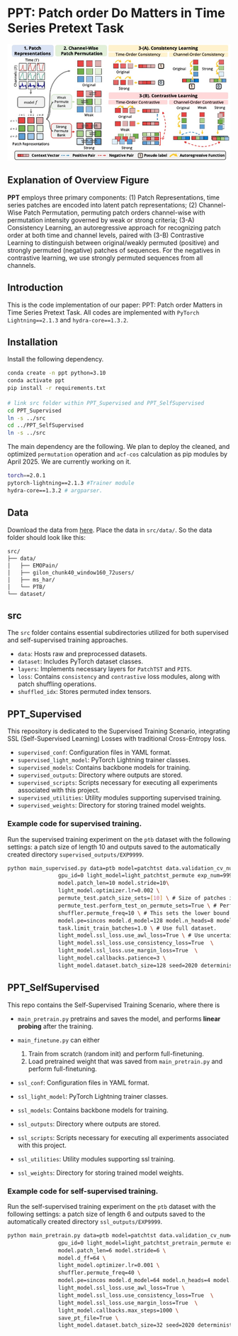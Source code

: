 # PPT: Patch order Do Matters in Time Series Pretext Task 
![Overview](./pic/overview.jpg)

## Explanation of Overview Figure
**PPT** employs three primary components: (1) Patch Representations, time series patches are encoded into latent patch representations; (2) Channel-Wise Patch Permutation, permuting patch orders channel-wise with permutation intensity governed by weak or strong criteria; (3-A) Consistency Learning, an autoregressive approach for recognizing patch order at both time and channel levels, paired with (3-B) Contrastive Learning to distinguish between original/weakly permuted (positive) and strongly permuted (negative) patches of sequences. For the negatives in contrastive learning, we use strongly permuted sequences from all channels. 

## Introduction
This is the code implementation of our paper: PPT: Patch order Matters in Time Series Pretext Task. All codes are implemented with `PyTorch Lightning==2.1.3` and `hydra-core==1.3.2`. 

## Installation
Install the following dependency. 
```bash
conda create -n ppt python=3.10
conda activate ppt
pip install -r requirements.txt

# link src folder within PPT_Supervised and PPT_SelfSupervised
cd PPT_Supervised 
ln -s ../src
cd ../PPT_SelfSupervised
ln -s ../src
```
The main dependency are the following. 
We plan to deploy the cleaned, and optimized `permutation` operation and `acf-cos` calculation as pip modules by April 2025. We are currently working on it.

```bash
torch==2.0.1
pytorch-lightning==2.1.3 #Trainer module
hydra-core==1.3.2 # argparser.
```
## Data
Download the data from [here](https://drive.google.com/drive/folders/1XqTu_EjU5VJva7tmSXKJLq8ymIo-5jBD?usp=sharing).
Place the data in `src/data/`. So the data folder should look like this:
```
src/
├── data/
│   ├── EMOPain/
│   ├── gilon_chunk40_window160_72users/
│   ├── ms_har/
│   └── PTB/
└── dataset/
```
## src
The `src` folder contains essential subdirectories utilized for both supervised and self-supervised training approaches.
- `data`: Hosts raw and preprocessed datasets.
- `dataset`: Includes PyTorch dataset classes.
- `layers`: Implements necessary layers for `PatchTST` and `PITS`.
- `loss`: Contains `consistency` and `contrastive` loss modules, along with patch shuffling operations.
- `shuffled_idx`: Stores permuted index tensors.

## PPT_Supervised
This repository is dedicated to the Supervised Training Scenario, integrating SSL (Self-Supervised Learning) Losses with traditional Cross-Entropy loss.

- `supervised_conf`: Configuration files in YAML format.
- `supervised_light_model`: PyTorch Lightning trainer classes.
- `supervised_models`: Contains backbone models for training.
- `supervised_outputs`: Directory where outputs are stored.
- `supervised_scripts`: Scripts necessary for executing all experiments associated with this project.
- `supervised_utilities`: Utility modules supporting supervised training.
- `supervised_weights`: Directory for storing trained model weights.

### Example code for supervised training.
Run the supervised training experiment on the `ptb` dataset with the following settings: a patch size of length 10 and outputs saved to the automatically created directory `supervised_outputs/EXP9999`.
```bash
python main_supervised.py data=ptb model=patchtst data.validation_cv_num=0 \
                gpu_id=0 light_model=light_patchtst_permute exp_num=9999 \
                model.patch_len=10 model.stride=10\
                light_model.optimizer.lr=0.002 \
                permute_test.patch_size_sets=[10] \ # Size of patches in permuted test set.
                permute_test.perform_test_on_permute_sets=True \ # Perform test on permuted test set.
                shuffler.permute_freq=10 \ # This sets the lower bound for strong permutation frequency.
                model.pe=sincos model.d_model=128 model.n_heads=8 model.n_layers=3 \
                task.limit_train_batches=1.0 \ # Use full dataset.
                light_model.ssl_loss.use_awl_loss=True \ # Use uncertainty weighted loss
                light_model.ssl_loss.use_consistency_loss=True  \
                light_model.ssl_loss.use_margin_loss=True  \
                light_model.callbacks.patience=3 \
                light_model.dataset.batch_size=128 seed=2020 deterministic=True
```

## PPT_SelfSupervised
This repo contains the Self-Supervised Training Scenario, where there is
- `main_pretrain.py` pretrains and saves the model,  and performs **linear probing** after the training. 
- `main_finetune.py` can either
    1. Train from scratch (random init) and perform full-finetuning.
    2. Load pretrained weight that was saved from `main_pretrain.py` and perform full-finetuning.

- `ssl_conf`: Configuration files in YAML format.
- `ssl_light_model`: PyTorch Lightning trainer classes.
- `ssl_models`: Contains backbone models for training.
- `ssl_outputs`: Directory where outputs are stored.
- `ssl_scripts`: Scripts necessary for executing all experiments associated with this project.
- `ssl_utilities`: Utility modules supporting ssl training.
- `ssl_weights`: Directory for storing trained model weights.


### Example code for self-supervised training.
Run the self-supervised training experiment on the `ptb` dataset with the following settings: a patch size of length 6 and outputs saved to the automatically created directory `ssl_outputs/EXP9999`.

```bash
python main_pretrain.py data=ptb model=patchtst data.validation_cv_num=0\
                gpu_id=0 light_model=light_patchtst_pretrain_permute exp_num=9999 \
                model.patch_len=6 model.stride=6 \
                model.d_ff=64 \
                light_model.optimizer.lr=0.001 \
                shuffler.permute_freq=40 \
                model.pe=sincos model.d_model=64 model.n_heads=4 model.n_layers=3 \
                light_model.ssl_loss.use_awl_loss=True \
                light_model.ssl_loss.use_consistency_loss=True  \
                light_model.ssl_loss.use_margin_loss=True  \
                light_model.callbacks.max_steps=1000 \
                save_pt_file=True \
                light_model.dataset.batch_size=32 seed=2020 deterministic=True &
```